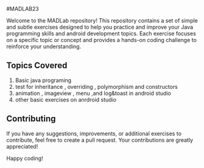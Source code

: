 #MADLAB23

Welcome to the MADLab repository! This repository contains a set of simple and subtle exercises designed to help you practice and improve your Java programming skills and android development topics. Each exercise focuses on a specific topic or concept and provides a hands-on coding challenge to reinforce your understanding.

## Topics Covered

1. Basic java programing
2. test for inheritance , overriding , polymorphism and constructors
3. animation , imageview , menu ,and log&toast in android studio
4. other basic exercises on anrdroid studio


## Contributing

If you have any suggestions, improvements, or additional exercises to contribute, feel free to create a pull request. Your contributions are greatly appreciated!

Happy coding!
